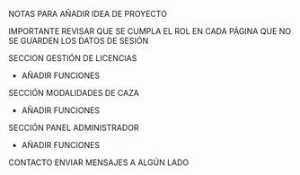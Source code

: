 NOTAS PARA AÑADIR IDEA DE PROYECTO 

IMPORTANTE REVISAR QUE SE CUMPLA EL ROL EN CADA PÁGINA QUE NO SE GUARDEN LOS DATOS DE SESIÓN 

SECCION GESTIÓN DE LICENCIAS

  - AÑADIR FUNCIONES

SECCIÓN MODALIDADES DE CAZA

  - AÑADIR FUNCIONES

SECCIÓN PANEL ADMINISTRADOR

  - AÑADIR FUNCIONES

CONTACTO ENVIAR MENSAJES A ALGÚN LADO
